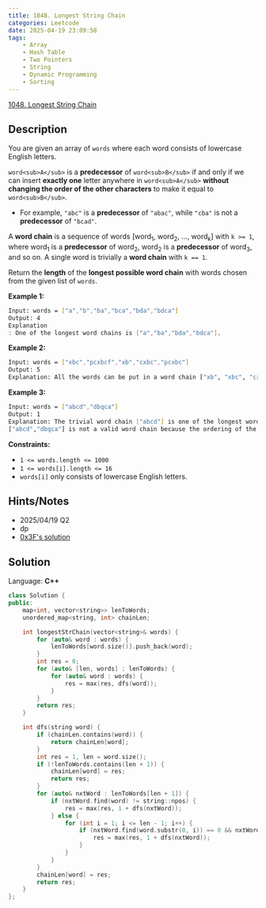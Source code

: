 ```yaml
---
title: 1048. Longest String Chain
categories: Leetcode
date: 2025-04-19 23:09:58
tags:
    - Array
    - Hash Table
    - Two Pointers
    - String
    - Dynamic Programming
    - Sorting
---
```


[1048. Longest String Chain](https://leetcode.com/problems/longest-string-chain/description/?envType=company&envId=snapchat&favoriteSlug=snapchat-more-than-six-months)

## Description

You are given an array of `words` where each word consists of lowercase English letters.

`word<sub>A</sub>` is a **predecessor**  of `word<sub>B</sub>` if and only if we can insert **exactly one**  letter anywhere in `word<sub>A</sub>` **without changing the order of the other characters**  to make it equal to `word<sub>B</sub>`.

- For example, `"abc"` is a **predecessor**  of `"abac"`, while `"cba"` is not a **predecessor**  of `"bcad"`.

A **word chain**  is a sequence of words [word<sub>1</sub>, word<sub>2</sub>, ..., word<sub>k</sub>] with `k >= 1`, where word<sub>1</sub> is a **predecessor**  of word<sub>2</sub>, word<sub>2</sub> is a **predecessor**  of word<sub>3</sub>, and so on. A single word is trivially a **word chain**  with `k == 1`.

Return the **length**  of the **longest possible word chain**  with words chosen from the given list of `words`.

**Example 1:**

```bash
Input: words = ["a","b","ba","bca","bda","bdca"]
Output: 4
Explanation
: One of the longest word chains is ["a","ba","bda","bdca"].
```

**Example 2:**

```bash
Input: words = ["xbc","pcxbcf","xb","cxbc","pcxbc"]
Output: 5
Explanation: All the words can be put in a word chain ["xb", "xbc", "cxbc", "pcxbc", "pcxbcf"].
```

**Example 3:**

```bash
Input: words = ["abcd","dbqca"]
Output: 1
Explanation: The trivial word chain ["abcd"] is one of the longest word chains.
["abcd","dbqca"] is not a valid word chain because the ordering of the letters is changed.
```

**Constraints:**

- `1 <= words.length <= 1000`
- `1 <= words[i].length <= 16`
- `words[i]` only consists of lowercase English letters.

## Hints/Notes

- 2025/04/19 Q2
- dp
- [0x3F's solution](https://leetcode.cn/problems/longest-string-chain/solutions/2247269/jiao-ni-yi-bu-bu-si-kao-dong-tai-gui-hua-wdkm/?envType=company&envId=snapchat&favoriteSlug=snapchat-more-than-six-months)

## Solution

Language: **C++**

```C++
class Solution {
public:
    map<int, vector<string>> lenToWords;
    unordered_map<string, int> chainLen;

    int longestStrChain(vector<string>& words) {
        for (auto& word : words) {
            lenToWords[word.size()].push_back(word);
        }
        int res = 0;
        for (auto& [len, words] : lenToWords) {
            for (auto& word : words) {
                res = max(res, dfs(word));
            }
        }
        return res;
    }

    int dfs(string word) {
        if (chainLen.contains(word)) {
            return chainLen[word];
        }
        int res = 1, len = word.size();
        if (!lenToWords.contains(len + 1)) {
            chainLen[word] = res;
            return res;
        }
        for (auto& nxtWord : lenToWords[len + 1]) {
            if (nxtWord.find(word) != string::npos) {
                res = max(res, 1 + dfs(nxtWord));
            } else {
                for (int i = 1; i <= len - 1; i++) {
                    if (nxtWord.find(word.substr(0, i)) == 0 && nxtWord.find(word.substr(i), i) == i + 1) {
                        res = max(res, 1 + dfs(nxtWord));
                    }
                }
            }
        }
        chainLen[word] = res;
        return res;
    }
};
```
